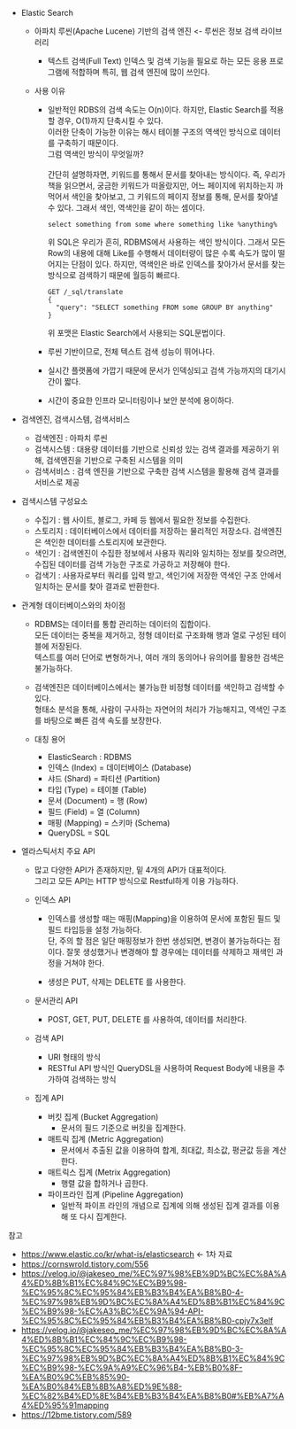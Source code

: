 - Elastic Search
	- 아파치 루씬(Apache Lucene) 기반의 검색 엔진 <- 루씬은 정보 검색 라이브러리
		- 텍스트 검색(Full Text) 인덱스 및 검색 기능을 필요로 하는 모든 응용 프로그램에 적합하며 특히, 웹 검색 엔진에 많이 쓰인다.
	
	- 사용 이유
		- 일반적인 RDBS의 검색 속도는 O(n)이다. 하지만, Elastic Search를 적용할 경우, O(1)까지 단축시킬 수 있다.<br>
		  이러한 단축이 가능한 이유는 해시 테이블 구조의 역색인 방식으로 데이터를 구축하기 때문이다.<br>
		  그럼 역색인 방식이 무엇일까?<br><br>
		  간단히 설명하자면, 키워드를 통해서 문서를 찾아내는 방식이다.
		  즉, 우리가 책을 읽으면서, 궁금한 키워드가 떠올랐지만, 어느 페이지에 위치하는지 까먹어서 색인을 찾아보고,
		  그 키워드의 페이지 정보를 통해, 문서를 찾아낼 수 있다.
		  그래서 색인, 역색인을 같이 하는 셈이다.
		  
		  ```
		  select something from some where something like %anything%
		  ```
		  위 SQL은 우리가 흔히, RDBMS에서 사용하는 색인 방식이다. 그래서 모든 Row의 내용에 대해 Like를 수행해서
		  데이터량이 많은 수록 속도가 많이 떨어지는 단점이 있다.
		  하지만, 역색인은 바로 인덱스를 찾아가서 문서를 찾는 방식으로 검색하기 때문에 월등히 빠르다.
		  ```
		  GET /_sql/translate
		  {
  			"query": "SELECT something FROM some GROUP BY anything"
		  }
		  ```
		  위 포맷은 Elastic Search에서 사용되는 SQL문법이다. 
		
		
		- 루씬 기반이므로, 전체 텍스트 검색 성능이 뛰어나다.
		- 실시간 플랫폼에 가깝기 때문에 문서가 인덱싱되고 검색 가능까지의 대기시간이 짧다.
		- 시간이 중요한 인프라 모니터링이나 보안 분석에 용이하다.


- 검색엔진, 검색시스템, 검색서비스
	- 검색엔진 : 아파치 루씬
	- 검색시스템 : 대용량 데이터를 기반으로 신뢰성 있는 검색 결과를 제공하기 위해, 검색엔진을 기반으로 구축된 시스템을 의미
	- 검색서비스 : 검색 엔진을 기반으로 구축한 검색 시스템을 활용해 검색 결과를 서비스로 제공


- 검색시스템 구성요소
	- 수집기 : 웹 사이트, 블로그, 카페 등 웹에서 필요한 정보를 수집한다.
	- 스토리지 : 데이터베이스에서 데이터를 저장하는 물리적인 저장소다. 검색엔진은 색인한 데이터를 스토리지에 보관한다.
	- 색인기 : 검색엔진이 수집한 정보에서 사용자 쿼리와 일치하는 정보를 찾으려면, 수집된 데이터를 검색 가능한 구조로 가공하고 저장해야 한다.
	- 검색기 : 사용자로부터 쿼리를 입력 받고, 색인기에 저장한 역색인 구조 안에서 일치하는 문서를 찾아 결과로 반환한다.


- 관계형 데이터베이스와의 차이점
	- RDBMS는 데이터를 통합 관리하는 데이터의 집합이다. <br>
	  모든 데이터는 중복을 제거하고, 정형 데이터로 구조화해 행과 열로 구성된 테이블에 저장된다.<br>
	  텍스트를 여러 단어로 변형하거나, 여러 개의 동의어나 유의어를 활용한 검색은 불가능하다.

	- 검색엔진은 데이터베이스에서는 불가능한 비정형 데이터를 색인하고 검색할 수 있다.<br>
	  형태소 분석을 통해, 사람이 구사하는 자연어의 처리가 가능해지고, 역색인 구조를 바탕으로 빠른 검색 속도를 보장한다.

	- 대칭 용어
		- ElasticSearch : RDBMS
		- 인덱스 (Index) = 데이터베이스 (Database) 
		- 샤드 (Shard) = 파티션 (Partition) 
		- 타입 (Type) = 테이블 (Table) 
		- 문서 (Document) = 행 (Row) 
		- 필드 (Field) = 열 (Column) 
		- 매핑 (Mapping) = 스키마 (Schema) 
		- QueryDSL = SQL


- 엘라스틱서치 주요 API
	- 많고 다양한 API가 존재하지만, 밑 4개의 API가 대표적이다.<br>
	  그리고 모든 API는 HTTP 방식으로 Restful하게 이용 가능하다.

	- 인덱스 API
		- 인덱스를 생성할 때는 매핑(Mapping)을 이용하여 문서에 포함된 필드 및 필드 타입등을 설정 가능하다.<br>
		  단, 주의 할 점은 일단 매핑정보가 한번 생성되면, 변경이 불가능하다는 점이다. 잘못 생성했거나 변경해야 할 경우에는 데이터를 삭제하고 재색인 과정을 거쳐야 한다.
		
		- 생성은 PUT, 삭제는 DELETE 를 사용한다.
	- 문서관리 API
		- POST, GET, PUT, DELETE 를 사용하여, 데이터를 처리한다.
	- 검색 API
		- URI 형태의 방식
		- RESTful API 방식인 QueryDSL을 사용하여 Request Body에 내용을 추가하여 검색하는 방식
	- 집계 API
		- 버킷 집계 (Bucket Aggregation)
			- 문서의 필드 기준으로 버킷을 집계한다.
		- 매트릭 집계 (Metric Aggregation)
			- 문서에서 추출된 값을 이용하여 합계, 최대값, 최소값, 평균값 등을 계산한다.
		- 매트릭스 집계 (Metrix Aggregation)
			- 행렬 값을 합하거나 곱한다.
		- 파이프라인 집계 (Pipeline Aggregation)
			- 일반적 파이프 라인의 개념으로 집계에 의해 생성된 집계 결과를 이용해 또 다시 집계한다.

참고
- https://www.elastic.co/kr/what-is/elasticsearch <- 1차 자료
- https://cornswrold.tistory.com/556
- https://velog.io/@jakeseo_me/%EC%97%98%EB%9D%BC%EC%8A%A4%ED%8B%B1%EC%84%9C%EC%B9%98-%EC%95%8C%EC%95%84%EB%B3%B4%EA%B8%B0-4-%EC%97%98%EB%9D%BC%EC%8A%A4%ED%8B%B1%EC%84%9C%EC%B9%98-%EC%A3%BC%EC%9A%94-API-%EC%95%8C%EC%95%84%EB%B3%B4%EA%B8%B0-cpjy7x3elf
- https://velog.io/@jakeseo_me/%EC%97%98%EB%9D%BC%EC%8A%A4%ED%8B%B1%EC%84%9C%EC%B9%98-%EC%95%8C%EC%95%84%EB%B3%B4%EA%B8%B0-3-%EC%97%98%EB%9D%BC%EC%8A%A4%ED%8B%B1%EC%84%9C%EC%B9%98-%EC%9A%A9%EC%96%B4-%EB%B0%8F-%EA%B0%9C%EB%85%90-%EA%B0%84%EB%8B%A8%ED%9E%88-%EC%82%B4%ED%8E%B4%EB%B3%B4%EA%B8%B0#%EB%A7%A4%ED%95%91mapping
- https://12bme.tistory.com/589

